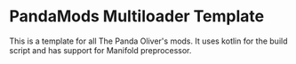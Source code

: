 # PandaMods Multiloader Template
This is a template for all The Panda Oliver's mods. It uses kotlin for the build script and has support for Manifold preprocessor.
